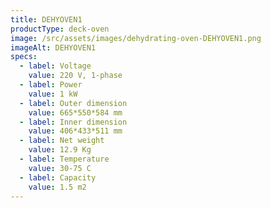 ```yaml
---
title: DEHYOVEN1
productType: deck-oven
image: /src/assets/images/dehydrating-oven-DEHYOVEN1.png
imageAlt: DEHYOVEN1
specs:
  - label: Voltage
    value: 220 V, 1-phase
  - label: Power
    value: 1 kW
  - label: Outer dimension
    value: 665*550*584 mm
  - label: Inner dimension
    value: 406*433*511 mm
  - label: Net weight
    value: 12.9 Kg
  - label: Temperature
    value: 30-75 C
  - label: Capacity
    value: 1.5 m2
---
```

